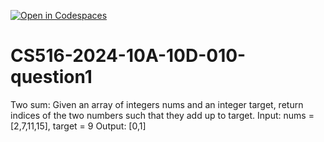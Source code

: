 [![Open in Codespaces](https://classroom.github.com/assets/launch-codespace-2972f46106e565e64193e422d61a12cf1da4916b45550586e14ef0a7c637dd04.svg)](https://classroom.github.com/open-in-codespaces?assignment_repo_id=16259816)
# CS516-2024-10A-10D-010-question1
Two sum: Given an array of integers nums and an integer target, return indices of the two numbers such that they add up to target. Input: nums = [2,7,11,15], target = 9 Output: [0,1] 

